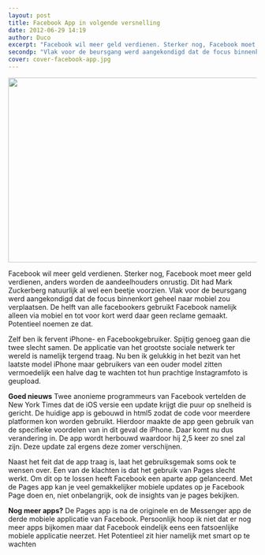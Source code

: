 ```yaml
---
layout: post
title: Facebook App in volgende versnelling
date: 2012-06-29 14:19
author: Duco
excerpt: "Facebook wil meer geld verdienen. Sterker nog, Facebook moet meer geld verdienen, anders worden de aandeelhouders onrustig. Dit had Mark Zuckerberg natuurlijk al wel een beetje voorzien."
secondp: "Vlak voor de beursgang werd aangekondigd dat de focus binnenkort geheel naar mobiel zou verplaatsen. De helft van alle facebookers gebruikt Facebook namelijk alleen via mobiel en tot voor kort werd daar geen reclame gemaakt."
cover: cover-facebook-app.jpg 
---
```

<a href="http://nubisonline.nl/wp-content/uploads/2012/06/facebook-mobile-app-600.jpg"><img class="alignnone size-full wp-image-567" title="facebook-mobile-app" src="http://nubisonline.nl/wp-content/uploads/2012/06/facebook-mobile-app-600.jpg" alt="" width="600" height="375" /></a>

Facebook wil meer geld verdienen. Sterker nog, Facebook moet meer geld verdienen, anders worden de aandeelhouders onrustig. Dit had Mark Zuckerberg natuurlijk al wel een beetje voorzien. Vlak voor de beursgang werd aangekondigd dat de focus binnenkort geheel naar mobiel zou verplaatsen. De helft van alle facebookers gebruikt Facebook namelijk alleen via mobiel en tot voor kort werd daar geen reclame gemaakt. Potentieel noemen ze dat.

Zelf ben ik fervent iPhone- en Facebookgebruiker. Spijtig genoeg gaan die twee slecht samen. De applicatie van het grootste sociale netwerk ter wereld is namelijk tergend traag. Nu ben ik gelukkig in het bezit van het laatste model iPhone maar gebruikers van een ouder model zitten vermoedelijk een halve dag te wachten tot hun prachtige Instagramfoto is geupload.

<strong>Goed nieuws</strong>
Twee anonieme programmeurs van Facebook vertelden de New York Times dat de iOS versie een update krijgt die puur op snelheid is gericht. De huidige app is gebouwd in html5 zodat de code voor meerdere platformen kon worden gebruikt. Hierdoor maakte de app geen gebruik van de specifieke voordelen van in dit geval de iPhone. Daar komt nu dus verandering in. De app wordt herbouwd waardoor hij 2,5 keer zo snel zal zijn. Deze update zal ergens deze zomer verschijnen.

Naast het feit dat de app traag is, laat het gebruiksgemak soms ook te wensen over. Een van de klachten is dat het gebruik van Pages slecht werkt. Om dit op te lossen heeft Facebook een aparte app gelanceerd. Met de Pages app kan je veel gemakkelijker mobiele updates op je Facebook Page doen en, niet onbelangrijk, ook de insights van je pages bekijken.

<strong>Nog meer apps?</strong>
De Pages app is na de originele en de Messenger app de derde mobiele applicatie van Facebook. Persoonlijk hoop ik niet dat er nog meer apps bijkomen maar dat Facebook eindelijk eens een fatsoenlijke mobiele applicatie neerzet. Het Potentieel zit hier namelijk met smart op te wachten
